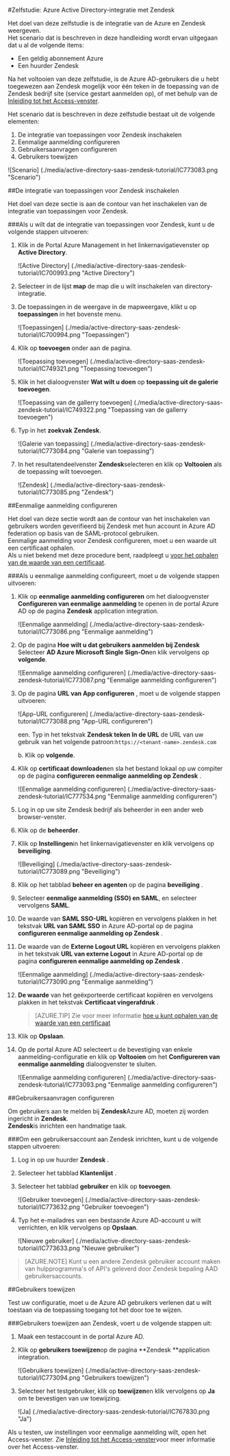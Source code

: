 <properties 
    pageTitle="Zelfstudie: Azure Active Directory-integratie met Zendesk | Microsoft Azure" 
    description="Meer informatie over het Zendesk met Azure Active Directory gebruiken voor het inschakelen van eenmalige aanmelding, geautomatiseerde provisioning en meer!" 
    services="active-directory" 
    authors="jeevansd"  
    documentationCenter="na" 
    manager="femila"/>
<tags 
    ms.service="active-directory" 
    ms.devlang="na" 
    ms.topic="article" 
    ms.tgt_pltfrm="na" 
    ms.workload="identity" 
    ms.date="09/09/2016" 
    ms.author="jeedes" />

#<a name="tutorial-azure-active-directory-integration-with-zendesk"></a>Zelfstudie: Azure Active Directory-integratie met Zendesk
  
Het doel van deze zelfstudie is de integratie van de Azure en Zendesk weergeven.  
Het scenario dat is beschreven in deze handleiding wordt ervan uitgegaan dat u al de volgende items:

-   Een geldig abonnement Azure
-   Een huurder Zendesk
  
Na het voltooien van deze zelfstudie, is de Azure AD-gebruikers die u hebt toegewezen aan Zendesk mogelijk voor één teken in de toepassing van de Zendesk bedrijf site (service gestart aanmelden op), of met behulp van de [Inleiding tot het Access-venster](active-directory-saas-access-panel-introduction.md).
  
Het scenario dat is beschreven in deze zelfstudie bestaat uit de volgende elementen:

1.  De integratie van toepassingen voor Zendesk inschakelen
2.  Eenmalige aanmelding configureren
3.  Gebruikersaanvragen configureren
4.  Gebruikers toewijzen

![Scenario] (./media/active-directory-saas-zendesk-tutorial/IC773083.png "Scenario")

##<a name="enabling-the-application-integration-for-zendesk"></a>De integratie van toepassingen voor Zendesk inschakelen
  
Het doel van deze sectie is aan de contour van het inschakelen van de integratie van toepassingen voor Zendesk.

###<a name="to-enable-the-application-integration-for-zendesk-perform-the-following-steps"></a>Als u wilt dat de integratie van toepassingen voor Zendesk, kunt u de volgende stappen uitvoeren:

1.  Klik in de Portal Azure Management in het linkernavigatievenster op **Active Directory**.

    ![Active Directory] (./media/active-directory-saas-zendesk-tutorial/IC700993.png "Active Directory")

2.  Selecteer in de lijst **map** de map die u wilt inschakelen van directory-integratie.

3.  De toepassingen in de weergave in de mapweergave, klikt u op **toepassingen** in het bovenste menu.

    ![Toepassingen] (./media/active-directory-saas-zendesk-tutorial/IC700994.png "Toepassingen")

4.  Klik op **toevoegen** onder aan de pagina.

    ![Toepassing toevoegen] (./media/active-directory-saas-zendesk-tutorial/IC749321.png "Toepassing toevoegen")

5.  Klik in het dialoogvenster **Wat wilt u doen** op **toepassing uit de galerie toevoegen**.

    ![Toepassing van de gallerry toevoegen] (./media/active-directory-saas-zendesk-tutorial/IC749322.png "Toepassing van de gallerry toevoegen")

6.  Typ in het **zoekvak** **Zendesk**.

    ![Galerie van toepassing] (./media/active-directory-saas-zendesk-tutorial/IC773084.png "Galerie van toepassing")

7.  In het resultatendeelvenster **Zendesk**selecteren en klik op **Voltooien** als de toepassing wilt toevoegen.

    ![Zendesk] (./media/active-directory-saas-zendesk-tutorial/IC773085.png "Zendesk")

##<a name="configuring-single-sign-on"></a>Eenmalige aanmelding configureren
  
Het doel van deze sectie wordt aan de contour van het inschakelen van gebruikers worden geverifieerd bij Zendesk met hun account in Azure AD federation op basis van de SAML-protocol gebruiken.  
Eenmalige aanmelding voor Zendesk configureren, moet u een waarde uit een certificaat ophalen.  
Als u niet bekend met deze procedure bent, raadpleegt u [voor het ophalen van de waarde van een certificaat](http://youtu.be/YKQF266SAxI).

###<a name="to-configure-single-sign-on-perform-the-following-steps"></a>Als u eenmalige aanmelding configureert, moet u de volgende stappen uitvoeren:

1.  Klik op **eenmalige aanmelding configureren** om het dialoogvenster **Configureren van eenmalige aanmelding** te openen in de portal Azure AD op de pagina **Zendesk** application integration.

    ![Eenmalige aanmelding] (./media/active-directory-saas-zendesk-tutorial/IC773086.png "Eenmalige aanmelding")

2.  Op de pagina **Hoe wilt u dat gebruikers aanmelden bij Zendesk** Selecteer **AD Azure Microsoft Single Sign-On**en klik vervolgens op **volgende**.

    ![Eenmalige aanmelding configureren] (./media/active-directory-saas-zendesk-tutorial/IC773087.png "Eenmalige aanmelding configureren")

3.  Op de pagina **URL van App configureren** , moet u de volgende stappen uitvoeren:

    ![App-URL configureren] (./media/active-directory-saas-zendesk-tutorial/IC773088.png "App-URL configureren")
  
    een. Typ in het tekstvak **Zendesk teken In de URL** de URL van uw gebruik van het volgende patroon:`https://<tenant-name>.zendesk.com`

    b. Klik op **volgende**.



4.  Klik op **certificaat downloaden**en sla het bestand lokaal op uw compiter op de pagina **configureren eenmalige aanmelding op Zendesk** .

    ![Eenmalige aanmelding configureren] (./media/active-directory-saas-zendesk-tutorial/IC777534.png "Eenmalige aanmelding configureren")

5.  Log in op uw site Zendesk bedrijf als beheerder in een ander web browser-venster.

6.  Klik op de **beheerder**.

7.  Klik op **Instellingen**in het linkernavigatievenster en klik vervolgens op **beveiliging**.

    ![Beveiliging] (./media/active-directory-saas-zendesk-tutorial/IC773089.png "Beveiliging")

8.  Klik op het tabblad **beheer en agenten** op de pagina **beveiliging** .

9.  Selecteer **eenmalige aanmelding (SSO) en SAML**, en selecteer vervolgens **SAML**.

10. De waarde van **SAML SSO-URL** kopiëren en vervolgens plakken in het tekstvak **URL van SAML SSO** in Azure AD-portal op de pagina **configureren eenmalige aanmelding op Zendesk** .

11. De waarde van de **Externe Logout URL** kopiëren en vervolgens plakken in het tekstvak **URL van externe Logout** in Azure AD-portal op de pagina **configureren eenmalige aanmelding op Zendesk** .

    ![Eenmalige aanmelding] (./media/active-directory-saas-zendesk-tutorial/IC773090.png "Eenmalige aanmelding")

12. **De waarde** van het geëxporteerde certificaat kopiëren en vervolgens plakken in het tekstvak **Certificaat vingerafdruk** .

    >[AZURE.TIP] Zie voor meer informatie [hoe u kunt ophalen van de waarde van een certificaat](http://youtu.be/YKQF266SAxI)

13. Klik op **Opslaan**.

14. Op de portal Azure AD selecteert u de bevestiging van enkele aanmelding-configuratie en klik op **Voltooien** om het **Configureren van eenmalige aanmelding** dialoogvenster te sluiten.

    ![Eenmalige aanmelding configureren] (./media/active-directory-saas-zendesk-tutorial/IC773093.png "Eenmalige aanmelding configureren")

##<a name="configuring-user-provisioning"></a>Gebruikersaanvragen configureren
  
Om gebruikers aan te melden bij **Zendesk**Azure AD, moeten zij worden ingericht in **Zendesk**.  
**Zendesk**is inrichten een handmatige taak.

###<a name="to-provision-a-user-account-to-zendesk-perform-the-following-steps"></a>Om een gebruikersaccount aan Zendesk inrichten, kunt u de volgende stappen uitvoeren:

1.  Log in op uw huurder **Zendesk** .

2.  Selecteer het tabblad **Klantenlijst** .

3.  Selecteer het tabblad **gebruiker** en klik op **toevoegen**.

    ![Gebruiker toevoegen] (./media/active-directory-saas-zendesk-tutorial/IC773632.png "Gebruiker toevoegen")

4.  Typ het e-mailadres van een bestaande Azure AD-account u wilt verrichten, en klik vervolgens op **Opslaan**.

    ![Nieuwe gebruiker] (./media/active-directory-saas-zendesk-tutorial/IC773633.png "Nieuwe gebruiker")

>[AZURE.NOTE] Kunt u een andere Zendesk gebruiker account maken van hulpprogramma's of API's geleverd door Zendesk bepaling AAD gebruikersaccounts.

##<a name="assigning-users"></a>Gebruikers toewijzen
  
Test uw configuratie, moet u de Azure AD gebruikers verlenen dat u wilt toestaan via de toepassing toegang tot het door toe te wijzen.

###<a name="to-assign-users-to-zendesk-perform-the-following-steps"></a>Gebruikers toewijzen aan Zendesk, voert u de volgende stappen uit:

1.  Maak een testaccount in de portal Azure AD.

2.  Klik op **gebruikers toewijzen**op de pagina **Zendesk **application integration.

    ![Gebruikers toewijzen] (./media/active-directory-saas-zendesk-tutorial/IC773094.png "Gebruikers toewijzen")

3.  Selecteer het testgebruiker, klik op **toewijzen**en klik vervolgens op **Ja** om te bevestigen van uw toewijzing.

    ![Ja] (./media/active-directory-saas-zendesk-tutorial/IC767830.png "Ja")
  
Als u testen, uw instellingen voor eenmalige aanmelding wilt, open het Access-venster. Zie [Inleiding tot het Access-venster](active-directory-saas-access-panel-introduction.md)voor meer informatie over het Access-venster.

